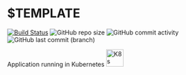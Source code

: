 # $TEMPLATE

[![Build Status](https://drone.theautomation.nl/api/badges/theautomation/$TEMPLATE/status.svg)](https://drone.theautomation.nl/theautomation/$TEMPLATE)
![GitHub repo size](https://img.shields.io/github/repo-size/theautomation/$TEMPLATE?logo=Github)
![GitHub commit activity](https://img.shields.io/github/commit-activity/y/theautomation/$TEMPLATE?logo=github)
![GitHub last commit (branch)](https://img.shields.io/github/last-commit/theautomation/$TEMPLATE/main?logo=github)

Application running in Kubernetes <img src="https://github.com/theautomation/kubernetes-gitops/blob/main/assets/img/k8s.png?raw=true" alt="K8s" style="height: 40px; width:40px;"/>
